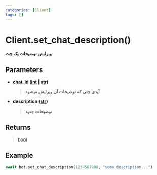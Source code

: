 ```yaml
---
categories: [Client]
tags: []
---
```


<h1>Client.<strong>set_chat_description()</strong></h1>

<p align="left" dir="rtl"><strong>ویرایش توضیحات یک چت</strong></p>

<h2>Parameters</h2>

<ul>
<li><strong>chat_id (<a href="https://docs.python.org/3/library/functions.html#int">int</a> | <a href="https://docs.python.org/3/library/stdtypes.html#str">str</a>)</strong><blockquote dir="rtl">
<p><strong>آیدی چتی که توضیحات آن ویرایش میشود</strong></p>
</blockquote>
</li>
</ul>
<ul>
<li><strong>description (<a href="https://docs.python.org/3/library/stdtypes.html#str">str</a>)</strong><blockquote dir="rtl">
<p><strong>توضیحات جدید</strong></p>
</blockquote>
</li>
</ul>

<h2>Returns</h2>

<blockquote>
<p><a href="https://docs.python.org/3/library/functions.html#bool">bool</a></p>
</blockquote>

<h2>Example</h2>

```python
await bot.set_chat_description(1234567890, "some description...")
```